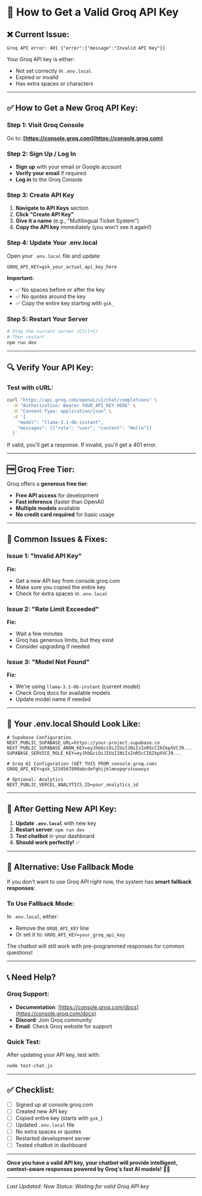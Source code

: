 # 🔑 How to Get a Valid Groq API Key

## ❌ **Current Issue:**
```
Groq API error: 401 {"error":{"message":"Invalid API Key"}}
```

Your Groq API key is either:
- Not set correctly in `.env.local`
- Expired or invalid
- Has extra spaces or characters

---

## ✅ **How to Get a New Groq API Key:**

### **Step 1: Visit Groq Console**
Go to: **[https://console.groq.com](https://console.groq.com)**

### **Step 2: Sign Up / Log In**
- **Sign up** with your email or Google account
- **Verify your email** if required
- **Log in** to the Groq Console

### **Step 3: Create API Key**
1. **Navigate to API Keys** section
2. **Click "Create API Key"**
3. **Give it a name** (e.g., "Multilingual Ticket System")
4. **Copy the API key** immediately (you won't see it again!)

### **Step 4: Update Your .env.local**
Open your `.env.local` file and update:

```env
GROQ_API_KEY=gsk_your_actual_api_key_here
```

**Important:**
- ✅ No spaces before or after the key
- ✅ No quotes around the key
- ✅ Copy the entire key starting with `gsk_`

### **Step 5: Restart Your Server**
```bash
# Stop the current server (Ctrl+C)
# Then restart
npm run dev
```

---

## 🔍 **Verify Your API Key:**

### **Test with cURL:**
```bash
curl "https://api.groq.com/openai/v1/chat/completions" \
  -H "Authorization: Bearer YOUR_API_KEY_HERE" \
  -H "Content-Type: application/json" \
  -d '{
    "model": "llama-3.1-8b-instant",
    "messages": [{"role": "user", "content": "Hello"}]
  }'
```

If valid, you'll get a response. If invalid, you'll get a 401 error.

---

## 🆓 **Groq Free Tier:**

Groq offers a **generous free tier**:
- **Free API access** for development
- **Fast inference** (faster than OpenAI)
- **Multiple models** available
- **No credit card required** for basic usage

---

## 🔧 **Common Issues & Fixes:**

### **Issue 1: "Invalid API Key"**
**Fix:**
- Get a new API key from console.groq.com
- Make sure you copied the entire key
- Check for extra spaces in `.env.local`

### **Issue 2: "Rate Limit Exceeded"**
**Fix:**
- Wait a few minutes
- Groq has generous limits, but they exist
- Consider upgrading if needed

### **Issue 3: "Model Not Found"**
**Fix:**
- We're using `llama-3.1-8b-instant` (current model)
- Check Groq docs for available models
- Update model name if needed

---

## 📝 **Your .env.local Should Look Like:**

```env
# Supabase Configuration
NEXT_PUBLIC_SUPABASE_URL=https://your-project.supabase.co
NEXT_PUBLIC_SUPABASE_ANON_KEY=eyJhbGciOiJIUzI1NiIsInR5cCI6IkpXVCJ9...
SUPABASE_SERVICE_ROLE_KEY=eyJhbGciOiJIUzI1NiIsInR5cCI6IkpXVCJ9...

# Groq AI Configuration (GET THIS FROM console.groq.com)
GROQ_API_KEY=gsk_1234567890abcdefghijklmnopqrstuvwxyz

# Optional: Analytics
NEXT_PUBLIC_VERCEL_ANALYTICS_ID=your_analytics_id
```

---

## 🚀 **After Getting New API Key:**

1. **Update `.env.local`** with new key
2. **Restart server**: `npm run dev`
3. **Test chatbot** in your dashboard
4. **Should work perfectly!** ✅

---

## 🎯 **Alternative: Use Fallback Mode**

If you don't want to use Groq API right now, the system has **smart fallback responses**:

### **To Use Fallback Mode:**
In `.env.local`, either:
- Remove the `GROQ_API_KEY` line
- Or set it to: `GROQ_API_KEY=your_groq_api_key`

The chatbot will still work with pre-programmed responses for common questions!

---

## 📞 **Need Help?**

### **Groq Support:**
- **Documentation**: [https://console.groq.com/docs](https://console.groq.com/docs)
- **Discord**: Join Groq community
- **Email**: Check Groq website for support

### **Quick Test:**
After updating your API key, test with:
```bash
node test-chat.js
```

---

## ✅ **Checklist:**

- [ ] Signed up at console.groq.com
- [ ] Created new API key
- [ ] Copied entire key (starts with `gsk_`)
- [ ] Updated `.env.local` file
- [ ] No extra spaces or quotes
- [ ] Restarted development server
- [ ] Tested chatbot in dashboard

---

**Once you have a valid API key, your chatbot will provide intelligent, context-aware responses powered by Groq's fast AI models!** 🤖✨

---

*Last Updated: Now*
*Status: Waiting for valid Groq API key*
